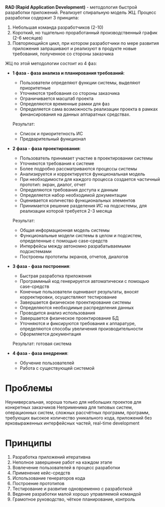**RAD (Rapid Application Development)** - методология быстрой разработки приложений. Реализует спиральную модель ЖЦ. Процесс разработки содержит 3 принципа:
1. Небольшая команда разработчиков (2-10)
2. Короткий, но тщательно проработанный производственный график (2-6 месяцев)
3. Повторяющийся цикл, при котором разработчики по мере развития приложения запрашивают и реализуют в продукте новые требования, полученное со стороны заказчика
  
ЖЦ по этой методологии состоит из 4 фаз:
- **1 фаза - фаза анализа и планирования требований**:
	- Пользователи определяют функции системы, выделяют приоритетные
	- Уточняются требования со стороны заказчика
	- Ограничивается масштаб проекта
	- Определяются временные рамки для фаз
	- Определяется сама возможность реализации проекта в рамках финансирования на данных аппаратных средствах.
	  
	Результат: 
	- Список и приоритетность ИС
	- Предварительный функционал
- **2 фаза - фаза проектирования**:
	- Пользователь принимает участие в проектировании системы
	- Уточняются требования к системе
	- Более подробно рассматриваются процессы системы
	- Анализируется и корректируется функциональная модель
	- При необходимости для каждого процесса создается частичный прототип: экран, диалог, отчет
	- Определяются требования доступа к данным
	- Определяется набор необходимой документации
	- Оценивается количество функциональных элементов
	- Принимается решение разделения ИС на подсистемы, для реализации которой требуется 2-3 месяца
	  
	Результат: 
	- Общая информационная модель системы
	- Функциональные модели системы в целом и подсистем, определенные с помощью case-средств
	- Интерфейсы между автономно разрабатываемыми подсистемами
	- Построены прототипы экранов, отчетов, диалогов
- **3 фаза - фаза построения**:
	- Быстрая разработка приложения
	- Программный код генерируется автоматически с помощью case-средств
	- Конечные пользователи оценивают результаты, вносят корректировки, осуществляют тестирование
	- Завершается физическое проектирование системы
	- Определяются необходимые распределения данных
	- Проводится анализ использования
	- Завершается физическое проектирование БД
	- Уточняются и фиксируются требования к аппаратуре, определяются способы увеличения производительности
	- Оформляется документация
	  
	Результат: готовая система
- **4 фаза - фаза внедрения**:
	- Обучение пользователей
	- Работа с существующей системой
# Проблемы
Неуниверсальная, хороша только для небольших проектов для конкретных заказчиков
Неприменима для типовых систем, операционных систем, сложных рассчётных программ, программ, требующих высокое количество уникального кода, приложений без ярковыраженных интерфейсных частей, real-time development
# Принципы
1. Разработка приложений итеративна
2. Неполное завершение работ на каждом этапе
3. Вовлечение пользователей в процесс разработки
4. Применение кейс-средств
5. Использование генераторов кода
6. Построение прототипов
7. Тестирование и развитие одновременно с разработкой
8. Ведение разработки малой хорошо управляемой командой
9. Грамотное руководство, чёткое планирование, контроль

